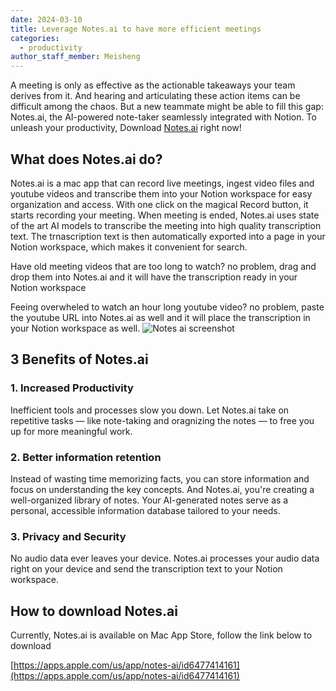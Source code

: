 ```yaml
---
date: 2024-03-10
title: Leverage Notes.ai to have more efficient meetings
categories:
  - productivity
author_staff_member: Meisheng
---
```

A meeting is only as effective as the actionable takeaways your team derives from it. And hearing and articulating these action items can be difficult among the chaos. 
But a new teammate might be able to fill this gap: Notes.ai, the AI-powered note-taker seamlessly integrated with Notion. To unleash your productivity, Download [Notes.ai](https://apps.apple.com/us/app/notes-ai/id6477414161) right now! 

## What does Notes.ai do?
Notes.ai is a mac app that can record live meetings, ingest video files and youtube videos and transcribe them into your Notion workspace for easy organization and access. With one click on the magical Record button, it starts recording your meeting. When meeting is ended, Notes.ai uses state of the art AI models to transcribe the meeting into high quality transcription text.
The trnascription text is then automatically exported into a page in your Notion workspace, which makes it convenient for search.

Have old meeting videos that are too long to watch? no problem, drag and drop them into Notes.ai and it will have the transcription ready in your Notion workspace

Feeing overwheled to watch an hour long youtube video? no problem, paste the youtube URL into Notes.ai as well and it will place the transcription in your Notion workspace as well.
![Notes ai screenshot](https://github.com/szhou42/notesai/assets/12554767/b062612d-70bb-49a4-96e2-71cd78865749)

## 3 Benefits of Notes.ai

### 1. Increased Productivity
Inefficient tools and processes slow you down. Let Notes.ai take on repetitive tasks — like note-taking and oragnizing the notes — to free you up for more meaningful work. 

### 2. Better information retention
Instead of wasting time memorizing facts, you can store information and focus on understanding the key concepts. And Notes.ai, you're creating a well-organized library of notes. Your AI-generated notes serve as a personal, accessible information database tailored to your needs.

### 3. Privacy and Security
No audio data ever leaves your device. Notes.ai processes your audio data right on your device and send the transcription text to your Notion workspace.

## How to download Notes.ai
Currently, Notes.ai is available on Mac App Store, follow the link below to download

[https://apps.apple.com/us/app/notes-ai/id6477414161](https://apps.apple.com/us/app/notes-ai/id6477414161)

